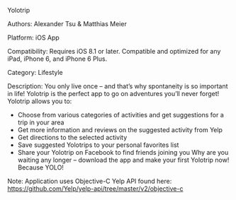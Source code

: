 Yolotrip

Authors:
Alexander Tsu & Matthias Meier

Platform:
iOS App

Compatibility:
Requires iOS 8.1 or later. Compatible and optimized for any iPad, iPhone 6, and iPhone 6 Plus.

Category:
Lifestyle

Description:
You only live once – and that’s why spontaneity is so important in life! Yolotrip is the perfect app to go on adventures you’ll never forget!
Yolotrip allows you to:
- Choose from various categories of activities and get suggestions for a trip in your area
- Get more information and reviews on the suggested activity from Yelp
- Get directions to the selected activity
- Save suggested Yolotrips to your personal favorites list
- Share your Yolotrip on Facebook to find friends joining you
Why are you waiting any longer – download the app and make your first Yolotrip now! Because YOLO!

Note:
Application uses Objective-C Yelp API found here: https://github.com/Yelp/yelp-api/tree/master/v2/objective-c
